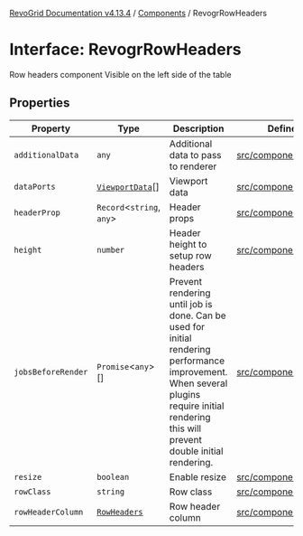 [RevoGrid Documentation v4.13.4](README.md) / [Components](Namespace.Components.md) / RevogrRowHeaders

# Interface: RevogrRowHeaders

Row headers component
Visible on the left side of the table

## Properties

| Property | Type | Description | Defined in |
| ------ | ------ | ------ | ------ |
| `additionalData` | `any` | Additional data to pass to renderer | [src/components.d.ts:636](https://github.com/revolist/revogrid/blob/325e86c31155d90566dec588c08b121b0ae7657a/src/components.d.ts#L636) |
| `dataPorts` | [`ViewportData`](TypeAlias.ViewportData.md)[] | Viewport data | [src/components.d.ts:640](https://github.com/revolist/revogrid/blob/325e86c31155d90566dec588c08b121b0ae7657a/src/components.d.ts#L640) |
| `headerProp` | `Record`\<`string`, `any`\> | Header props | [src/components.d.ts:644](https://github.com/revolist/revogrid/blob/325e86c31155d90566dec588c08b121b0ae7657a/src/components.d.ts#L644) |
| `height` | `number` | Header height to setup row headers | [src/components.d.ts:648](https://github.com/revolist/revogrid/blob/325e86c31155d90566dec588c08b121b0ae7657a/src/components.d.ts#L648) |
| `jobsBeforeRender` | `Promise`\<`any`\>[] | Prevent rendering until job is done. Can be used for initial rendering performance improvement. When several plugins require initial rendering this will prevent double initial rendering. | [src/components.d.ts:652](https://github.com/revolist/revogrid/blob/325e86c31155d90566dec588c08b121b0ae7657a/src/components.d.ts#L652) |
| `resize` | `boolean` | Enable resize | [src/components.d.ts:656](https://github.com/revolist/revogrid/blob/325e86c31155d90566dec588c08b121b0ae7657a/src/components.d.ts#L656) |
| `rowClass` | `string` | Row class | [src/components.d.ts:660](https://github.com/revolist/revogrid/blob/325e86c31155d90566dec588c08b121b0ae7657a/src/components.d.ts#L660) |
| `rowHeaderColumn` | [`RowHeaders`](Interface.RowHeaders.md) | Row header column | [src/components.d.ts:664](https://github.com/revolist/revogrid/blob/325e86c31155d90566dec588c08b121b0ae7657a/src/components.d.ts#L664) |
